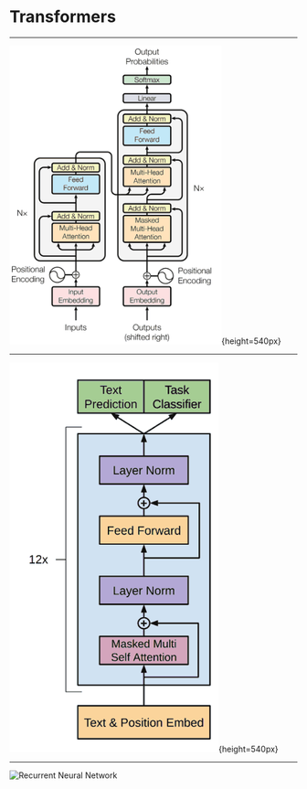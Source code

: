 Transformers
============

---

![Transformer Architecture ([Attention is All you Need](https://arxiv.org/pdf/1706.03762.pdf))](media/transformer.png){height=540px}

---

![GPT-1 Decoder-only Transformer](media/gpt1.png){height=540px}

---

![Recurrent Neural Network](https://upload.wikimedia.org/wikipedia/commons/b/b5/Recurrent_neural_network_unfold.svg)
